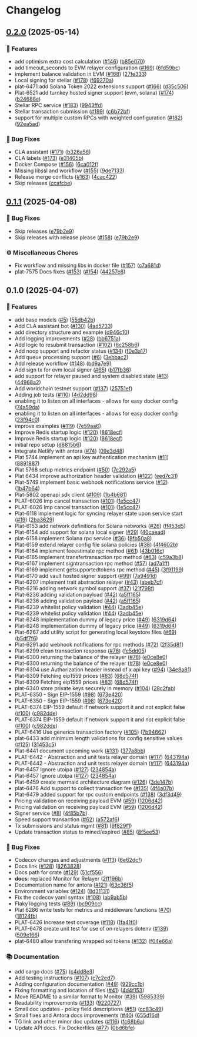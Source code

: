 # Changelog

## [0.2.0](https://github.com/OpenZeppelin/openzeppelin-relayer/compare/v0.1.1...v0.2.0) (2025-05-14)


### 🚀 Features

* add optimism extra cost calculation ([#146](https://github.com/OpenZeppelin/openzeppelin-relayer/issues/146)) ([b85e070](https://github.com/OpenZeppelin/openzeppelin-relayer/commit/b85e070074ecc0aa4fbd7d5dc3af6ca0d600220b))
* add timeout_seconds to EVM relayer configuration ([#169](https://github.com/OpenZeppelin/openzeppelin-relayer/issues/169)) ([6fd59bc](https://github.com/OpenZeppelin/openzeppelin-relayer/commit/6fd59bc0e5993d63608d47e7ba7825a027e26b99))
* implement balance validation in EVM ([#168](https://github.com/OpenZeppelin/openzeppelin-relayer/issues/168)) ([27fe333](https://github.com/OpenZeppelin/openzeppelin-relayer/commit/27fe333806c28c268af981f5377e188160c845b9))
* Local signing for stellar ([#178](https://github.com/OpenZeppelin/openzeppelin-relayer/issues/178)) ([f69270a](https://github.com/OpenZeppelin/openzeppelin-relayer/commit/f69270ade4c9a9239bba874ac74858c8e7375298))
* plat-6471 add Solana Token 2022 extensions support ([#166](https://github.com/OpenZeppelin/openzeppelin-relayer/issues/166)) ([d35c506](https://github.com/OpenZeppelin/openzeppelin-relayer/commit/d35c506ea298a86897ede5702481403f839f2451))
* Plat-6521 add turnkey hosted signer support (evm, solana) ([#174](https://github.com/OpenZeppelin/openzeppelin-relayer/issues/174)) ([b24688e](https://github.com/OpenZeppelin/openzeppelin-relayer/commit/b24688ead4fe3015ca3b7c74e56f1906085a5aa3))
* Stellar RPC service ([#183](https://github.com/OpenZeppelin/openzeppelin-relayer/issues/183)) ([9943ffd](https://github.com/OpenZeppelin/openzeppelin-relayer/commit/9943ffd67a709df487264f50eccd03b06cc817d4))
* Stellar transaction submission ([#199](https://github.com/OpenZeppelin/openzeppelin-relayer/issues/199)) ([c6b72bf](https://github.com/OpenZeppelin/openzeppelin-relayer/commit/c6b72bfba82c7fb9288c07e49bef04cf527d1245))
* support for multiple custom RPCs with weighted configuration ([#182](https://github.com/OpenZeppelin/openzeppelin-relayer/issues/182)) ([92ea5ad](https://github.com/OpenZeppelin/openzeppelin-relayer/commit/92ea5ad324323b957fcbdce85c37517ec6f963ba))


### 🐛 Bug Fixes

* CLA assistant ([#171](https://github.com/OpenZeppelin/openzeppelin-relayer/issues/171)) ([b326a56](https://github.com/OpenZeppelin/openzeppelin-relayer/commit/b326a5680722e812263aab949003c214795fd2c0))
* CLA labels ([#173](https://github.com/OpenZeppelin/openzeppelin-relayer/issues/173)) ([e31405b](https://github.com/OpenZeppelin/openzeppelin-relayer/commit/e31405b8cba9ffd2ff991d56444320ff3d069ad0))
* Docker Compose ([#156](https://github.com/OpenZeppelin/openzeppelin-relayer/issues/156)) ([6ca012f](https://github.com/OpenZeppelin/openzeppelin-relayer/commit/6ca012fb9b50d5c2159c498679673cb27530fc3c))
* Missing libssl and workflow ([#155](https://github.com/OpenZeppelin/openzeppelin-relayer/issues/155)) ([9de7133](https://github.com/OpenZeppelin/openzeppelin-relayer/commit/9de7133c2ba1768f4d989158f19c27444e522f9e))
* Release merge conflicts ([#163](https://github.com/OpenZeppelin/openzeppelin-relayer/issues/163)) ([4cac422](https://github.com/OpenZeppelin/openzeppelin-relayer/commit/4cac4221817373a1ae7eff92db187dbae2f1665b))
* Skip releases ([ccafcbe](https://github.com/OpenZeppelin/openzeppelin-relayer/commit/ccafcbe11bc6ea46dacb9c59be578abd45112ad3))

## [0.1.1](https://github.com/OpenZeppelin/openzeppelin-relayer/compare/v0.1.0...v0.1.1) (2025-04-08)


### 🐛 Bug Fixes

* Skip releases ([e79b2e9](https://github.com/OpenZeppelin/openzeppelin-relayer/commit/e79b2e963439721dd8e151fa0827654e4019df5f))
* Skip releases with release please ([#158](https://github.com/OpenZeppelin/openzeppelin-relayer/issues/158)) ([e79b2e9](https://github.com/OpenZeppelin/openzeppelin-relayer/commit/e79b2e963439721dd8e151fa0827654e4019df5f))


### ⚙️ Miscellaneous Chores

* Fix workflow and missing libs in docker file ([#157](https://github.com/OpenZeppelin/openzeppelin-relayer/issues/157)) ([c7a681d](https://github.com/OpenZeppelin/openzeppelin-relayer/commit/c7a681dea154b06b675a286e936606e2f9ce087b))
* plat-7575 Docs fixes ([#153](https://github.com/OpenZeppelin/openzeppelin-relayer/issues/153)) ([#154](https://github.com/OpenZeppelin/openzeppelin-relayer/issues/154)) ([44257e8](https://github.com/OpenZeppelin/openzeppelin-relayer/commit/44257e8ea3e658adbf40f69ad809e4e3503e9af4))

## 0.1.0 (2025-04-07)


### 🚀 Features

* add base models ([#5](https://github.com/OpenZeppelin/openzeppelin-relayer/issues/5)) ([55db42b](https://github.com/OpenZeppelin/openzeppelin-relayer/commit/55db42b16d88e95ca8f6927e3b4d07c939e677c8))
* Add CLA assistant bot ([#130](https://github.com/OpenZeppelin/openzeppelin-relayer/issues/130)) ([4ad5733](https://github.com/OpenZeppelin/openzeppelin-relayer/commit/4ad5733daadefe5e52bd617eaa47039677443745))
* add directory structure and example ([d946c10](https://github.com/OpenZeppelin/openzeppelin-relayer/commit/d946c10fd96ee2d1ce2e373ba4ccfced31f985f9))
* Add logging improvements ([#28](https://github.com/OpenZeppelin/openzeppelin-relayer/issues/28)) ([bb6751a](https://github.com/OpenZeppelin/openzeppelin-relayer/commit/bb6751a4f868eb82787e7763a7995d3974ecfd49))
* Add logic to resubmit transaction ([#102](https://github.com/OpenZeppelin/openzeppelin-relayer/issues/102)) ([6c258b6](https://github.com/OpenZeppelin/openzeppelin-relayer/commit/6c258b625dc7edb1d028b771647ff25b12c2b07d))
* Add noop support and refactor status ([#134](https://github.com/OpenZeppelin/openzeppelin-relayer/issues/134)) ([f0e3a17](https://github.com/OpenZeppelin/openzeppelin-relayer/commit/f0e3a177a536c53fe8eff834243d417bb673b744))
* Add queue processing support ([#6](https://github.com/OpenZeppelin/openzeppelin-relayer/issues/6)) ([3ebbac2](https://github.com/OpenZeppelin/openzeppelin-relayer/commit/3ebbac25f1ecb403dec7d090d39882a85227d883))
* Add release workflow ([#148](https://github.com/OpenZeppelin/openzeppelin-relayer/issues/148)) ([bd9a7e9](https://github.com/OpenZeppelin/openzeppelin-relayer/commit/bd9a7e91a300e6650b08f799aecea4478bb4b974))
* Add sign tx for evm local signer ([#65](https://github.com/OpenZeppelin/openzeppelin-relayer/issues/65)) ([b17fb36](https://github.com/OpenZeppelin/openzeppelin-relayer/commit/b17fb3625677f1dbcf1ddf3963db13b9b88ca25e))
* add support for relayer paused and system disabled state ([#13](https://github.com/OpenZeppelin/openzeppelin-relayer/issues/13)) ([44968a2](https://github.com/OpenZeppelin/openzeppelin-relayer/commit/44968a29ec4f1cf1166c2ad726f2c9a1bac246c3))
* Add worldchain testnet support ([#137](https://github.com/OpenZeppelin/openzeppelin-relayer/issues/137)) ([25751ef](https://github.com/OpenZeppelin/openzeppelin-relayer/commit/25751ef97b7b9fbe0c4b53fab5b762d1696f8c93))
* Adding job tests ([#110](https://github.com/OpenZeppelin/openzeppelin-relayer/issues/110)) ([4d2dd98](https://github.com/OpenZeppelin/openzeppelin-relayer/commit/4d2dd98efedacaded8d4ace118c43dbe25907278))
* enabling it to listen on all interfaces - allows for easy docker config ([74a59da](https://github.com/OpenZeppelin/openzeppelin-relayer/commit/74a59da79b314160baf35ec9750e372fbad0f360))
* enabling it to listen on all interfaces - allows for easy docker config ([23f94c0](https://github.com/OpenZeppelin/openzeppelin-relayer/commit/23f94c07ce46254f7b80df77ce8c4fc59fb4eef6))
* improve examples ([#119](https://github.com/OpenZeppelin/openzeppelin-relayer/issues/119)) ([7e59aa6](https://github.com/OpenZeppelin/openzeppelin-relayer/commit/7e59aa64f75f3470807396b293e71cd68d3292d1))
* Improve Redis startup logic ([#120](https://github.com/OpenZeppelin/openzeppelin-relayer/issues/120)) ([8618ecf](https://github.com/OpenZeppelin/openzeppelin-relayer/commit/8618ecf00b4739891fe4ce98caf14f729face896))
* Improve Redis startup logic ([#120](https://github.com/OpenZeppelin/openzeppelin-relayer/issues/120)) ([8618ecf](https://github.com/OpenZeppelin/openzeppelin-relayer/commit/8618ecf00b4739891fe4ce98caf14f729face896))
* initial repo setup ([d8815b6](https://github.com/OpenZeppelin/openzeppelin-relayer/commit/d8815b6752931003536aa427370ca8fb1c57231c))
* Integrate Netlify with antora ([#74](https://github.com/OpenZeppelin/openzeppelin-relayer/issues/74)) ([09e3d48](https://github.com/OpenZeppelin/openzeppelin-relayer/commit/09e3d4894b54c58754b373da239e9d564df69aa9))
* Plat 5744 implement an api key authentication mechanism ([#11](https://github.com/OpenZeppelin/openzeppelin-relayer/issues/11)) ([8891887](https://github.com/OpenZeppelin/openzeppelin-relayer/commit/88918872d51ab10632ec6d590689d52e59dfd640))
* Plat 5768 setup metrics endpoint ([#50](https://github.com/OpenZeppelin/openzeppelin-relayer/issues/50)) ([7c292a5](https://github.com/OpenZeppelin/openzeppelin-relayer/commit/7c292a572a7aef8213969fc72cadca74f9016fe8))
* Plat 6434 improve authorization header validation ([#122](https://github.com/OpenZeppelin/openzeppelin-relayer/issues/122)) ([eed7c31](https://github.com/OpenZeppelin/openzeppelin-relayer/commit/eed7c31e938c7b6ecaa82774ca5d3a508bb89281))
* Plat-5749 implement basic webhook notifications service ([#12](https://github.com/OpenZeppelin/openzeppelin-relayer/issues/12)) ([1b47b64](https://github.com/OpenZeppelin/openzeppelin-relayer/commit/1b47b64c318208eb7dc2ec6d62020fab30ccafbb))
* Plat-5802 openapi sdk client ([#109](https://github.com/OpenZeppelin/openzeppelin-relayer/issues/109)) ([1b4b681](https://github.com/OpenZeppelin/openzeppelin-relayer/commit/1b4b681a3755f60e2934548a9666c60a4465dabb))
* PLAT-6026 Imp cancel transaction ([#101](https://github.com/OpenZeppelin/openzeppelin-relayer/issues/101)) ([1e5cc47](https://github.com/OpenZeppelin/openzeppelin-relayer/commit/1e5cc47bdc54acafeeefb60489db410b42722b0f))
* PLAT-6026 Imp cancel transaction ([#101](https://github.com/OpenZeppelin/openzeppelin-relayer/issues/101)) ([1e5cc47](https://github.com/OpenZeppelin/openzeppelin-relayer/commit/1e5cc47bdc54acafeeefb60489db410b42722b0f))
* Plat-6118 implement logic for syncing relayer state upon service start ([#19](https://github.com/OpenZeppelin/openzeppelin-relayer/issues/19)) ([2ba3629](https://github.com/OpenZeppelin/openzeppelin-relayer/commit/2ba36292a0b8d0d67ddab42d2845a6a0d5f31e3a))
* Plat-6153 add network definitions for Solana networks ([#26](https://github.com/OpenZeppelin/openzeppelin-relayer/issues/26)) ([ff453d5](https://github.com/OpenZeppelin/openzeppelin-relayer/commit/ff453d59724eeaa194ccf7f83993ce8d649f7432))
* Plat-6154 add support for solana local signer ([#29](https://github.com/OpenZeppelin/openzeppelin-relayer/issues/29)) ([40caead](https://github.com/OpenZeppelin/openzeppelin-relayer/commit/40caeadde5f08200410912b98943346971084163))
* plat-6158 implement Solana rpc service ([#36](https://github.com/OpenZeppelin/openzeppelin-relayer/issues/36)) ([8fb50a8](https://github.com/OpenZeppelin/openzeppelin-relayer/commit/8fb50a833e7f9b1773dbe4ca1d77a9609a5d5ec1))
* Plat-6159 extend relayer config file solana policies ([#38](https://github.com/OpenZeppelin/openzeppelin-relayer/issues/38)) ([4f4602b](https://github.com/OpenZeppelin/openzeppelin-relayer/commit/4f4602b754e71539937447c1743a7f069317598b))
* Plat-6164 implement feeestimate rpc method ([#61](https://github.com/OpenZeppelin/openzeppelin-relayer/issues/61)) ([43b016c](https://github.com/OpenZeppelin/openzeppelin-relayer/commit/43b016c4e5faa5ee1fedcdadccf3bc768962178e))
* Plat-6165 implement transfertransaction rpc method ([#63](https://github.com/OpenZeppelin/openzeppelin-relayer/issues/63)) ([c59a3b8](https://github.com/OpenZeppelin/openzeppelin-relayer/commit/c59a3b8894c32470adf10770f4804e272aa829d3))
* Plat-6167 implement signtransaction rpc method ([#57](https://github.com/OpenZeppelin/openzeppelin-relayer/issues/57)) ([ad7a1ff](https://github.com/OpenZeppelin/openzeppelin-relayer/commit/ad7a1ffe41eb868f54737c1f1b44a52c6d02d172))
* Plat-6169 implement getsupportedtokens rpc method ([#45](https://github.com/OpenZeppelin/openzeppelin-relayer/issues/45)) ([3f91199](https://github.com/OpenZeppelin/openzeppelin-relayer/commit/3f9119981acd7f92618ba6ec12c3039563368202))
* Plat-6170 add vault hosted signer support ([#99](https://github.com/OpenZeppelin/openzeppelin-relayer/issues/99)) ([7a9491d](https://github.com/OpenZeppelin/openzeppelin-relayer/commit/7a9491d4094fc21bc87551c68687b4f44f3edd18))
* Plat-6207 implement trait abstraction relayer ([#43](https://github.com/OpenZeppelin/openzeppelin-relayer/issues/43)) ([abeb7cf](https://github.com/OpenZeppelin/openzeppelin-relayer/commit/abeb7cfccc9e70b26ddd0d41d736352d57d6ade9))
* Plat-6216 adding network symbol support ([#37](https://github.com/OpenZeppelin/openzeppelin-relayer/issues/37)) ([21f798f](https://github.com/OpenZeppelin/openzeppelin-relayer/commit/21f798fc114de47ae0ed7e127e496bb50ca081a8))
* Plat-6236 adding validation payload ([#42](https://github.com/OpenZeppelin/openzeppelin-relayer/issues/42)) ([a5ff165](https://github.com/OpenZeppelin/openzeppelin-relayer/commit/a5ff165df14f48d47adee03e8e2c8ef5a899ff57))
* Plat-6236 adding validation payload ([#42](https://github.com/OpenZeppelin/openzeppelin-relayer/issues/42)) ([a5ff165](https://github.com/OpenZeppelin/openzeppelin-relayer/commit/a5ff165df14f48d47adee03e8e2c8ef5a899ff57))
* Plat-6239 whitelist policy validation ([#44](https://github.com/OpenZeppelin/openzeppelin-relayer/issues/44)) ([3adb45e](https://github.com/OpenZeppelin/openzeppelin-relayer/commit/3adb45e17b8b23c70e09e422cfca051ebab266f1))
* Plat-6239 whitelist policy validation ([#44](https://github.com/OpenZeppelin/openzeppelin-relayer/issues/44)) ([3adb45e](https://github.com/OpenZeppelin/openzeppelin-relayer/commit/3adb45e17b8b23c70e09e422cfca051ebab266f1))
* Plat-6248 implementation dummy of legacy price ([#49](https://github.com/OpenZeppelin/openzeppelin-relayer/issues/49)) ([6319d64](https://github.com/OpenZeppelin/openzeppelin-relayer/commit/6319d64bf27fd75f5192165df885156ca91ea9f0))
* Plat-6248 implementation dummy of legacy price ([#49](https://github.com/OpenZeppelin/openzeppelin-relayer/issues/49)) ([6319d64](https://github.com/OpenZeppelin/openzeppelin-relayer/commit/6319d64bf27fd75f5192165df885156ca91ea9f0))
* Plat-6267 add utility script for generating local keystore files ([#69](https://github.com/OpenZeppelin/openzeppelin-relayer/issues/69)) ([b5df7f6](https://github.com/OpenZeppelin/openzeppelin-relayer/commit/b5df7f6b0450118c9123de46689fa115efcdec94))
* Plat-6291 add webhook notifications for rpc methods ([#72](https://github.com/OpenZeppelin/openzeppelin-relayer/issues/72)) ([2f35d81](https://github.com/OpenZeppelin/openzeppelin-relayer/commit/2f35d81b3711cf2f87dbc6df31b9e0f90432164e))
* Plat-6299 clean transaction response ([#76](https://github.com/OpenZeppelin/openzeppelin-relayer/issues/76)) ([fc5dd05](https://github.com/OpenZeppelin/openzeppelin-relayer/commit/fc5dd05154bca4a1d740cef058bb797cd3f513a0))
* Plat-6300 returning the balance of the relayer ([#78](https://github.com/OpenZeppelin/openzeppelin-relayer/issues/78)) ([e0ce8e0](https://github.com/OpenZeppelin/openzeppelin-relayer/commit/e0ce8e04f3950c094c9af3e3413d61cd7162c8e7))
* Plat-6300 returning the balance of the relayer ([#78](https://github.com/OpenZeppelin/openzeppelin-relayer/issues/78)) ([e0ce8e0](https://github.com/OpenZeppelin/openzeppelin-relayer/commit/e0ce8e04f3950c094c9af3e3413d61cd7162c8e7))
* Plat-6304 use Authorization header instead of x api key ([#94](https://github.com/OpenZeppelin/openzeppelin-relayer/issues/94)) ([34e8a81](https://github.com/OpenZeppelin/openzeppelin-relayer/commit/34e8a813234ee6aaf2a6956f6dd45f82e47e7861))
* Plat-6309 Fetching eip1559 prices ([#83](https://github.com/OpenZeppelin/openzeppelin-relayer/issues/83)) ([68d574f](https://github.com/OpenZeppelin/openzeppelin-relayer/commit/68d574fcb159ae3b6502167a9bcf34bb1a56ea7e))
* Plat-6309 Fetching eip1559 prices ([#83](https://github.com/OpenZeppelin/openzeppelin-relayer/issues/83)) ([68d574f](https://github.com/OpenZeppelin/openzeppelin-relayer/commit/68d574fcb159ae3b6502167a9bcf34bb1a56ea7e))
* plat-6340 store private keys securely in memory ([#104](https://github.com/OpenZeppelin/openzeppelin-relayer/issues/104)) ([28c2fab](https://github.com/OpenZeppelin/openzeppelin-relayer/commit/28c2fab84f3db6b9d971126cf917263da395c421))
* PLAT-6350 - Sign EIP-1559 ([#98](https://github.com/OpenZeppelin/openzeppelin-relayer/issues/98)) ([673e420](https://github.com/OpenZeppelin/openzeppelin-relayer/commit/673e4202f9d98bfd02512090fa3daacfa40831fe))
* PLAT-6350 - Sign EIP-1559 ([#98](https://github.com/OpenZeppelin/openzeppelin-relayer/issues/98)) ([673e420](https://github.com/OpenZeppelin/openzeppelin-relayer/commit/673e4202f9d98bfd02512090fa3daacfa40831fe))
* PLAT-6374 EIP-1559 default if network support it and not explicit false ([#100](https://github.com/OpenZeppelin/openzeppelin-relayer/issues/100)) ([c982dde](https://github.com/OpenZeppelin/openzeppelin-relayer/commit/c982ddefeba93381ac7d2c5e09f616a60820b8b8))
* PLAT-6374 EIP-1559 default if network support it and not explicit false ([#100](https://github.com/OpenZeppelin/openzeppelin-relayer/issues/100)) ([c982dde](https://github.com/OpenZeppelin/openzeppelin-relayer/commit/c982ddefeba93381ac7d2c5e09f616a60820b8b8))
* PLAT-6416 Use generics transaction factory ([#105](https://github.com/OpenZeppelin/openzeppelin-relayer/issues/105)) ([7b94662](https://github.com/OpenZeppelin/openzeppelin-relayer/commit/7b946625af77c6aabd336d34646e9ae62ece3b6a))
* plat-6433 add minimum length validations for config sensitive values ([#125](https://github.com/OpenZeppelin/openzeppelin-relayer/issues/125)) ([31453c5](https://github.com/OpenZeppelin/openzeppelin-relayer/commit/31453c5586ca4fef70e7ea0e2dcd0260a8a721a6))
* Plat-6441 document upcoming work  ([#131](https://github.com/OpenZeppelin/openzeppelin-relayer/issues/131)) ([377a8bb](https://github.com/OpenZeppelin/openzeppelin-relayer/commit/377a8bb57ff5b3b23abb58d1c3378489c40218cf))
* PLAT-6442 - Abstraction and unit tests relayer domain ([#117](https://github.com/OpenZeppelin/openzeppelin-relayer/issues/117)) ([643194a](https://github.com/OpenZeppelin/openzeppelin-relayer/commit/643194acd9079ac3ac157e909f0b30199af8b0c9))
* PLAT-6442 - Abstraction and unit tests relayer domain ([#117](https://github.com/OpenZeppelin/openzeppelin-relayer/issues/117)) ([643194a](https://github.com/OpenZeppelin/openzeppelin-relayer/commit/643194acd9079ac3ac157e909f0b30199af8b0c9))
* Plat-6457 Ignore utoipa ([#127](https://github.com/OpenZeppelin/openzeppelin-relayer/issues/127)) ([234854a](https://github.com/OpenZeppelin/openzeppelin-relayer/commit/234854afbf30a9a94fa3365f60f035e53e068938))
* Plat-6457 Ignore utoipa ([#127](https://github.com/OpenZeppelin/openzeppelin-relayer/issues/127)) ([234854a](https://github.com/OpenZeppelin/openzeppelin-relayer/commit/234854afbf30a9a94fa3365f60f035e53e068938))
* Plat-6459 create mermaid architecture diagram ([#126](https://github.com/OpenZeppelin/openzeppelin-relayer/issues/126)) ([3de147b](https://github.com/OpenZeppelin/openzeppelin-relayer/commit/3de147b907c28d3e9a8a38a2d6b8cd665253c423))
* plat-6476 Add support to collect transaction fee ([#135](https://github.com/OpenZeppelin/openzeppelin-relayer/issues/135)) ([4f4a07b](https://github.com/OpenZeppelin/openzeppelin-relayer/commit/4f4a07b2846d2980bbf09734602315702ded9dbe))
* Plat-6479 added support for rpc custom endpoints ([#138](https://github.com/OpenZeppelin/openzeppelin-relayer/issues/138)) ([3df3d49](https://github.com/OpenZeppelin/openzeppelin-relayer/commit/3df3d49ec6a662698a90630811d717920b7cdf3b))
* Pricing validation on receiving payload EVM ([#59](https://github.com/OpenZeppelin/openzeppelin-relayer/issues/59)) ([1206d42](https://github.com/OpenZeppelin/openzeppelin-relayer/commit/1206d4241dbda84bc861f501d322f6bd33234f0b))
* Pricing validation on receiving payload EVM ([#59](https://github.com/OpenZeppelin/openzeppelin-relayer/issues/59)) ([1206d42](https://github.com/OpenZeppelin/openzeppelin-relayer/commit/1206d4241dbda84bc861f501d322f6bd33234f0b))
* Signer service ([#8](https://github.com/OpenZeppelin/openzeppelin-relayer/issues/8)) ([4f85b7b](https://github.com/OpenZeppelin/openzeppelin-relayer/commit/4f85b7bf5b6aa83903ed8febdfe244d54e803642))
* Speed support transaction ([#62](https://github.com/OpenZeppelin/openzeppelin-relayer/issues/62)) ([a572af6](https://github.com/OpenZeppelin/openzeppelin-relayer/commit/a572af65ca4f664dce13e705eac37b56dee306fa))
* Tx submissions and status mgmt ([#81](https://github.com/OpenZeppelin/openzeppelin-relayer/issues/81)) ([9f829f1](https://github.com/OpenZeppelin/openzeppelin-relayer/commit/9f829f1c59c4221c9cf38c6cb1ff36351a348cd1))
* Update transaction status to mined/expired ([#85](https://github.com/OpenZeppelin/openzeppelin-relayer/issues/85)) ([8f5ee53](https://github.com/OpenZeppelin/openzeppelin-relayer/commit/8f5ee53bbe64d55ccf8015a1c8d203cf5e391f08))


### 🐛 Bug Fixes

* Codecov changes and adjustments ([#113](https://github.com/OpenZeppelin/openzeppelin-relayer/issues/113)) ([6e62dcf](https://github.com/OpenZeppelin/openzeppelin-relayer/commit/6e62dcf212a917421c7559566136c018e17c38f5))
* Docs link ([#128](https://github.com/OpenZeppelin/openzeppelin-relayer/issues/128)) ([8263828](https://github.com/OpenZeppelin/openzeppelin-relayer/commit/82638284cf13a4da376624362f5353b57365302a))
* Docs path for crate ([#129](https://github.com/OpenZeppelin/openzeppelin-relayer/issues/129)) ([51cf556](https://github.com/OpenZeppelin/openzeppelin-relayer/commit/51cf556411c9c1f79dbee7f4c3aa25df7fe2af49))
* **docs:** replaced Monitor for Relayer ([2ff196b](https://github.com/OpenZeppelin/openzeppelin-relayer/commit/2ff196bf772668556210a895d4f83315e579577f))
* Documentation name for antora ([#121](https://github.com/OpenZeppelin/openzeppelin-relayer/issues/121)) ([63c36f5](https://github.com/OpenZeppelin/openzeppelin-relayer/commit/63c36f5393b1369a169c8617b20952bca30aef0c))
* Environment variables ([#124](https://github.com/OpenZeppelin/openzeppelin-relayer/issues/124)) ([8d31131](https://github.com/OpenZeppelin/openzeppelin-relayer/commit/8d31131c087a6d0a64ae2dadecb5ae395ad1b575))
* Fix the codecov yaml syntax ([#108](https://github.com/OpenZeppelin/openzeppelin-relayer/issues/108)) ([ab9ab5b](https://github.com/OpenZeppelin/openzeppelin-relayer/commit/ab9ab5b0c9313d083cd47c71d7faade867c58deb))
* Flaky logging tests ([#89](https://github.com/OpenZeppelin/openzeppelin-relayer/issues/89)) ([bc909cc](https://github.com/OpenZeppelin/openzeppelin-relayer/commit/bc909cc336613bb5a191c562632278bd3c270b09))
* Plat 6286 write tests for metrics and middleware functions ([#70](https://github.com/OpenZeppelin/openzeppelin-relayer/issues/70)) ([18124fb](https://github.com/OpenZeppelin/openzeppelin-relayer/commit/18124fbbfbc26f300648a7a4050ebf9be72465ac))
* PLAT-6426 Increase test coverage ([#118](https://github.com/OpenZeppelin/openzeppelin-relayer/issues/118)) ([1fa41f0](https://github.com/OpenZeppelin/openzeppelin-relayer/commit/1fa41f0f225c9d515690738e960073396dce66ce))
* PLAT-6478 create unit test for use of on relayers dotenv ([#139](https://github.com/OpenZeppelin/openzeppelin-relayer/issues/139)) ([509e166](https://github.com/OpenZeppelin/openzeppelin-relayer/commit/509e1664518823ef3844e52e818707f3371ddbff))
* plat-6480 allow transfering wrapped sol tokens ([#132](https://github.com/OpenZeppelin/openzeppelin-relayer/issues/132)) ([f04e66a](https://github.com/OpenZeppelin/openzeppelin-relayer/commit/f04e66a568c877c2a4c5c5378fb6017c2e41d2c6))


### 📚 Documentation

* add cargo docs ([#75](https://github.com/OpenZeppelin/openzeppelin-relayer/issues/75)) ([c4dd8e3](https://github.com/OpenZeppelin/openzeppelin-relayer/commit/c4dd8e30525ccaeb563560bc2ef87cdcec5b1790))
* Add testing instructions ([#107](https://github.com/OpenZeppelin/openzeppelin-relayer/issues/107)) ([c7c2ed7](https://github.com/OpenZeppelin/openzeppelin-relayer/commit/c7c2ed7772d99b4b68ced9fbf8835fa9e46da5e1))
* Adding configuration documentation ([#48](https://github.com/OpenZeppelin/openzeppelin-relayer/issues/48)) ([929cc1b](https://github.com/OpenZeppelin/openzeppelin-relayer/commit/929cc1bf1e0c6b3be872daf6654abe24eb79b907))
* Fixing formatting and location of files ([#41](https://github.com/OpenZeppelin/openzeppelin-relayer/issues/41)) ([4d4f153](https://github.com/OpenZeppelin/openzeppelin-relayer/commit/4d4f1530f466a5bd597d0338559ccb33815286f0))
* Move README to a similar format to Monitor ([#39](https://github.com/OpenZeppelin/openzeppelin-relayer/issues/39)) ([5985339](https://github.com/OpenZeppelin/openzeppelin-relayer/commit/59853396b3786a972ce7bbc793d4dbacc62fe6c0))
* Readability improvements ([#133](https://github.com/OpenZeppelin/openzeppelin-relayer/issues/133)) ([9220727](https://github.com/OpenZeppelin/openzeppelin-relayer/commit/9220727cc2b4349052c2d96a48c5d9c3012b38b9))
* Small doc updates - policy field descriptions ([#51](https://github.com/OpenZeppelin/openzeppelin-relayer/issues/51)) ([cc83c49](https://github.com/OpenZeppelin/openzeppelin-relayer/commit/cc83c496bbe2593018b03c414a864691c967ff41))
* Small fixes and Antora docs improvements ([#40](https://github.com/OpenZeppelin/openzeppelin-relayer/issues/40)) ([655d16d](https://github.com/OpenZeppelin/openzeppelin-relayer/commit/655d16dc658a74b7413ce785dee5b8e33cfb40f7))
* TG link and other minor doc updates ([#116](https://github.com/OpenZeppelin/openzeppelin-relayer/issues/116)) ([fc68b6a](https://github.com/OpenZeppelin/openzeppelin-relayer/commit/fc68b6afa844d2c2638d031fce44fcc514d59a7d))
* Update API docs. Fix Dockerfiles ([#77](https://github.com/OpenZeppelin/openzeppelin-relayer/issues/77)) ([0bd6bfe](https://github.com/OpenZeppelin/openzeppelin-relayer/commit/0bd6bfea69d60c1a7e9d6b8a690ba1a2d0e44b74))
